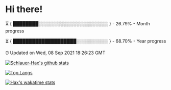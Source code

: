 # Hi there!

⏳ { ████████░░░░░░░░░░░░░░░░░░░░░░ } - 26.79% - Month progress

⏳ { ████████████████████░░░░░░░░░░ } - 68.70% - Year progress

⏰ Updated on Wed, 08 Sep 2021 18:26:23 GMT


[![Schlauer-Hax's github stats](https://github-readme-stats.vercel.app/api?username=Schlauer-Hax&show_icons=true&theme=dark&count_private=true)](https://github.com/Schlauer-Hax)


[![Top Langs](https://github-readme-stats.vercel.app/api/top-langs/?username=Schlauer-Hax&layout=compact&theme=dark)](https://github.com/Schlauer-Hax?tab=repositories)


[![Hax's wakatime stats](https://github-readme-stats.vercel.app/api/wakatime?username=Hax&theme=dark)](https://wakatime.com/@Hax)

